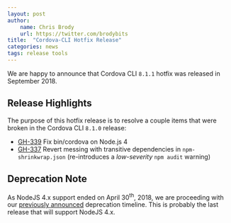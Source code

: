 ```yaml
---
layout: post
author:
    name: Chris Brody
    url: https://twitter.com/brodybits
title:  "Cordova-CLI Hotfix Release"
categories: news
tags: release tools
---
```


We are happy to announce that Cordova CLI `8.1.1` hotfix was released in September 2018.

## Release Highlights

The purpose of this hotfix release is to resolve a couple items that were broken in the Cordova CLI `8.1.0` release:

* [GH-339](https://github.com/apache/cordova-cli/issues/339) Fix bin/cordova on Node.js 4
* [GH-337](https://github.com/apache/cordova-cli/issues/337) Revert messing with transitive dependencies in `npm-shrinkwrap.json` (re-introduces a _low-severity_ `npm audit` warning)

## Deprecation Note

As NodeJS 4.x support ended on April 30<sup>th</sup>, 2018, we are proceeding with our [previously announced](http://cordova.apache.org/news/2016/10/01/0.x-4.x-deprecation-timeline.html) deprecation timeline.  This is probably the last release that will support NodeJS 4.x.
